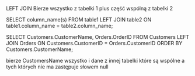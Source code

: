 LEFT JOIN 
Bierze wszystko z tabelki 1 plus część wspólną z tabelki 2


SELECT column_name(s)
FROM table1
LEFT JOIN table2
ON table1.column_name = table2.column_name;


SELECT Customers.CustomerName, Orders.OrderID
FROM Customers
LEFT JOIN Orders ON Customers.CustomerID = Orders.CustomerID
ORDER BY Customers.CustomerName;

bierze CustomersName wszystko i dane z innej tabelki które są wspólne a tych których nie ma zastępuje słowem null